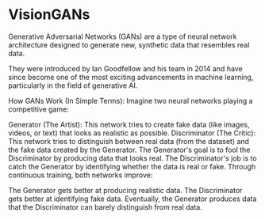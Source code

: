 # VisionGANs
Generative Adversarial Networks (GANs) are a type of neural network architecture designed to generate new, synthetic data that resembles real data.

They were introduced by Ian Goodfellow and his team in 2014 and have since become one of the most exciting advancements in machine learning, particularly in the field of generative AI.

How GANs Work (In Simple Terms):
Imagine two neural networks playing a competitive game:

Generator (The Artist): This network tries to create fake data (like images, videos, or text) that looks as realistic as possible.
Discriminator (The Critic): This network tries to distinguish between real data (from the dataset) and the fake data created by the Generator.
The Generator's goal is to fool the Discriminator by producing data that looks real.
The Discriminator's job is to catch the Generator by identifying whether the data is real or fake.
Through continuous training, both networks improve:

The Generator gets better at producing realistic data.
The Discriminator gets better at identifying fake data.
Eventually, the Generator produces data that the Discriminator can barely distinguish from real data.


